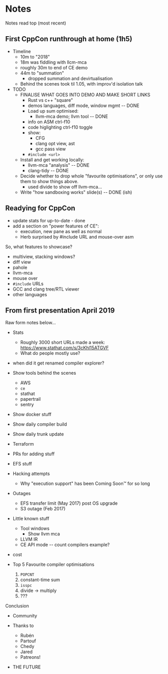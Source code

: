 # Notes

Notes read top (most recent)

## First CppCon runthrough at home (1h5)

* Timeline
  * 10m to "2018"
  * 18m was fiddling with llcm-mca
  * roughly 30m to end of CE demo
  * 44m to "summation"
    * dropped summation and devirtualisation
  * Behind the scenes took til 1.05, with improv'd isolation talk
* TODO
  * FINALISE WHAT GOES INTO DEMO AND MAKE SHORT LINKS
    * Rust vs c++ "square"
     * demos languages, diff mode, window mgmt -- DONE
    * Load up sum optimised:
      - llvm-mca demo; llvm tool -- DONE
    * info on ASM ctrl-f10
    * code higlighting ctrl-f10 toggle
    * show:
       * CFG
       * clang opt view, ast
       * gcc pass view
    * `#include <url>`
  * Install and get working locally:
    * llvm-mca "analysis" -- DONE
    * clang-tidy -- DONE
  * Decide whether to drop whole "favourite optimisations", or only
    use them to show things above.
    - used divide to show off llvm-mca...
  * Write "how sandboxing works" slide(s) -- DONE (ish)
  

## Readying for CppCon

* update stats for up-to-date - done
* add a section on "power features of CE":
  * execution, new pane as well as normal
  * Herb surprised by #include URL and mouse-over asm

So, what features to showcase?
* multiview, stacking windows?
* diff view
* pahole
* llvm-mca
* mouse over
* `#include` URLs
* GCC and clang tree/RTL viewer
* other languages

## From first presentation April 2019

Raw form notes below...

* Stats
  * Roughly 3000 short URLs made a week: https://www.stathat.com/s/3cKhl15ATGVF
  * What do people mostly use?
* when did it get renamed compiler explorer?
* Show tools behind the scenes
  * AWS
  * `ce`
  * stathat
  * papertrail
  * sentry
* Show docker stuff
* Show daily compiler build
* Show daily trunk update
* Terraform
* PRs for adding stuff
* EFS stuff
* Hacking attempts
  * Why "execution support" has been Coming Soon™ for so long
* Outages
  * EFS transfer limit (May 2017) post OS upgrade
  * S3 outage (Feb 2017)
* Little known stuff
  * Tool windows
    * Show llvm mca
  * LLVM IR
  * CE API mode -- count compilers example?
* cost

* Top 5 Favourite compiler optimisations
  1. `POPCNT`
  2. constant-time sum
  3. `isspc`
  4. divide -> multiply
  5. ???
  
Conclusion
* Community
* Thanks to
  * Rubén
  * Partouf
  * Chedy
  * Jared
  * Patreons!

* THE FUTURE

